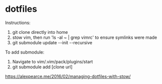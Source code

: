 # dotfiles
Instructions:
1) git clone directly into home
2) stow vim, then run 'ls -al ~ | grep vimrc' to ensure symlinks were made
3) git submodule update --init --recursive

To add submodule:
1) Navigate to vim/.vim/pack/plugins/start
2) git submodule add [clone url]

https://alexpearce.me/2016/02/managing-dotfiles-with-stow/
